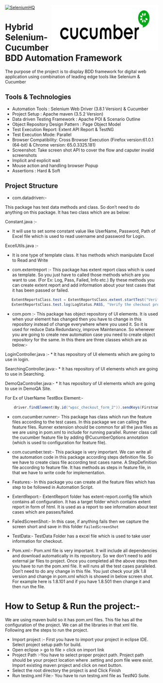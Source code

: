 [![SeleniumHQ](http://www.seleniumhq.org/images/big-logo.png)](http://www.seleniumhq.org/)  <img align="right" width="350" height="150" src="Image/cucumber.png">
# Hybrid Selenium-Cucumber BDD Automation Framework 

The purpose of the project is to display BDD framework for digital web application using combination of leading edge tools like Selenium & Cucumber

## Tools & Technologies

* Automation Tools : Selenium Web Driver (3.8.1 Version) & Cucumber
* Project Setup : Apache maven (3.5.2 Version)
* Data driven Testing Framework : Apache POI & Scenario Outline
* Object Repository Design Pattern : Page Object Model
* Test Execution Report:  Extent API Report & TestNG
* Test Execution Mode:  Parallel 
* Browser Compatibility: Cross Browser Execution (Firefox version:61.0.1 (64-bit) & Chrome version: 65.0.3325.181)
* Screenshot:  Take screen shot API to cover the flow and caputer invalid screenshots
* Implicit and explicit wait
* Mouse action and handling browser Popup
* Assertions : Hard & Soft

## Project Structure
* com.datadriven:-

This package has test data methods and class. So don’t need to do anything on this package.
It has two class which are as below:

Constant.java :-
   * It will use to set some constant value like UserName, Password, Path of Excel file which is used to read username and password for Login.

ExcelUtils.java :-
   * It is one type of template class. It has methods which manipulate Excel to Read and Write
  
* com.extentreport :-
This package has extent report class which is used as template. So you just have to called those methods which are you want to use. (For Ex: Log, Pass, Failed, Info etc.) By these methods you can create extent report and add information about your test cases that it has been passed or failed.


```java
   ExtentReportsClass.test = ExtentReportsClass.extent.startTest("Verify the checkout process for DemoQA website");
   ExtentReportsClass.test.log(LogStatus.PASS, "Verify the checkout process for DemoQA website");
```

* com.pom :-
This package has object repository of UI elements.  It is used when your element has changed then you have to change in this repository instead of change everywhere where you used it. So it is used for reduce Data Redundancy, improve Maintenance. So whenever you are going to create new automation case you need to create object repository for the same.
In this there are three classes which are as below:-

LoginController.java :-
	* It has repository of UI elements which are going to use in login.

SearchingController.java:-
	* It has repository of UI elements which are going to use in Searching.

DemoQaController.java:-
	* It has repository of UI elements which are going to use in DemoQA Site.
	
For Ex of UserName TestBox Element:-
```java
	driver.findElement(By.id("wpsc_checkout_form_2")).sendKeys(Firstname);
```
* com.cucumber.runner:-
This package has class which run the feature files according to the test cases. In this package we can calling the feature files. Runner extension should be common for all the java files as we are using in pom.xml to include for running parallel.
Runner class call the cucumber feature file by adding @CucumberOptions annotation (which is used to configuration for feature file).

* com.cucumber.test:-
This package is very important. We can write all the automation code in this package according steps definition file. So we have to create class file according test cases name.
A StepDefinition file according to feature file. It has methods as steps in feature file, in that we have to write code for implementation.

* Features:-
In this package you can create all the feature files which has step to be followed in Automation Script.

* ExtentReport:-
ExtentReport folder has extent-report.config file which contains all configuration.
It has a target folder which contains extent report in form of html. It is used as a report to see information about test cases which are passes/failed.

* FailedScreenShot:-
In this case, if anything fails then we capture the screen short and save in this folder `FailedScreenShot`

* TestData:-
TestData Folder has a excel file which is used to take user information for checkout.

* Pom.xml:-
Pom.xml file is very important. It will include all dependencies and download automatically in its repository. So we don’t need to add external jar files to project. Once you completed all the above steps then you have to run the pom.xml file. It will runs all the test cases paralleled. Don’t need to do any change in this file.
You just check your jdk 1.8 version and change in pom.xml which is showed in below screen shot.
For example here is 1.8.101 and if you have 1.8.501 then change it and then run the file.

# How to Setup & Run the project:-
We are using maven build so it has pom.xml files. This file has all the configuration of the project. We can all the libraries in that xml file. Following are the steps to run the project.

* Import project :- First you have to import your project in eclipse IDE. Select project setup path for build.
* Open eclipse > go to file > click on import link
* Project Path :-You have to select proper project path. Project path should be your project location where .setting and pom file were exist. Import existing maven project and click on next button.
* Select the root directory the project is and Click Finish
* Run testng.xml File:- You have to run testng.xml file as TestNG Suite.






